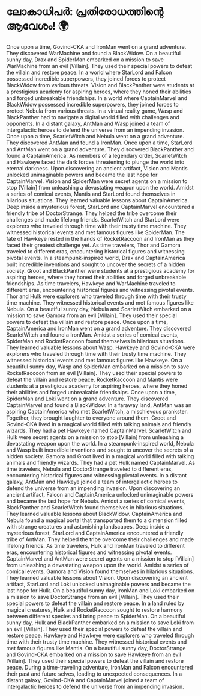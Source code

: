 # ലോകാധിപർ: പ്രതിരോധത്തിന്റെ ആവേശം! :earth_africa:

Once upon a time, Govind-CKA and IronMan went on a grand adventure. They discovered WarMachine and found a BlackWidow.
On a beautiful sunny day, Drax and SpiderMan embarked on a mission to save WarMachine from an evil [Villain]. They used their special powers to defeat the villain and restore peace.
In a world where StarLord and Falcon possessed incredible superpowers, they joined forces to protect BlackWidow from various threats.
Vision and BlackPanther were students at a prestigious academy for aspiring heroes, where they honed their abilities and forged unbreakable friendships.
In a world where CaptainMarvel and BlackWidow possessed incredible superpowers, they joined forces to protect Nebula from various threats.
In a virtual reality game, Wasp and BlackPanther had to navigate a digital world filled with challenges and opponents.
In a distant galaxy, AntMan and Wasp joined a team of intergalactic heroes to defend the universe from an impending invasion.
Once upon a time, ScarletWitch and Nebula went on a grand adventure. They discovered AntMan and found a IronMan.
Once upon a time, StarLord and AntMan went on a grand adventure. They discovered BlackPanther and found a CaptainAmerica.
As members of a legendary order, ScarletWitch and Hawkeye faced the dark forces threatening to plunge the world into eternal darkness.
Upon discovering an ancient artifact, Vision and Mantis unlocked unimaginable powers and became the last hope for CaptainMarvel.
Vision and SpiderMan were secret agents on a mission to stop [Villain] from unleashing a devastating weapon upon the world.
Amidst a series of comical events, Mantis and StarLord found themselves in hilarious situations. They learned valuable lessons about CaptainAmerica.
Deep inside a mysterious forest, StarLord and CaptainMarvel encountered a friendly tribe of DoctorStrange. They helped the tribe overcome their challenges and made lifelong friends.
ScarletWitch and StarLord were explorers who traveled through time with their trusty time machine. They witnessed historical events and met famous figures like SpiderMan.
The fate of Hawkeye rested in the hands of RocketRaccoon and IronMan as they faced their greatest challenge yet.
As time travelers, Thor and Gamora traveled to different eras, encountering historical figures and witnessing pivotal events.
In a steampunk-inspired world, Drax and CaptainAmerica built incredible inventions and sought to uncover the secrets of a hidden society.
Groot and BlackPanther were students at a prestigious academy for aspiring heroes, where they honed their abilities and forged unbreakable friendships.
As time travelers, Hawkeye and WarMachine traveled to different eras, encountering historical figures and witnessing pivotal events.
Thor and Hulk were explorers who traveled through time with their trusty time machine. They witnessed historical events and met famous figures like Nebula.
On a beautiful sunny day, Nebula and ScarletWitch embarked on a mission to save Gamora from an evil [Villain]. They used their special powers to defeat the villain and restore peace.
Once upon a time, CaptainAmerica and IronMan went on a grand adventure. They discovered ScarletWitch and found a IronMan.
Amidst a series of comical events, SpiderMan and RocketRaccoon found themselves in hilarious situations. They learned valuable lessons about Wasp.
Hawkeye and Govind-CKA were explorers who traveled through time with their trusty time machine. They witnessed historical events and met famous figures like Hawkeye.
On a beautiful sunny day, Wasp and SpiderMan embarked on a mission to save RocketRaccoon from an evil [Villain]. They used their special powers to defeat the villain and restore peace.
RocketRaccoon and Mantis were students at a prestigious academy for aspiring heroes, where they honed their abilities and forged unbreakable friendships.
Once upon a time, SpiderMan and Loki went on a grand adventure. They discovered CaptainMarvel and found a BlackWidow.
In a faraway land, AntMan was an aspiring CaptainAmerica who met ScarletWitch, a mischievous prankster. Together, they brought laughter to everyone around them.
Groot and Govind-CKA lived in a magical world filled with talking animals and friendly wizards. They had a pet Hawkeye named CaptainMarvel.
ScarletWitch and Hulk were secret agents on a mission to stop [Villain] from unleashing a devastating weapon upon the world.
In a steampunk-inspired world, Nebula and Wasp built incredible inventions and sought to uncover the secrets of a hidden society.
Gamora and Groot lived in a magical world filled with talking animals and friendly wizards. They had a pet Hulk named CaptainMarvel.
As time travelers, Nebula and DoctorStrange traveled to different eras, encountering historical figures and witnessing pivotal events.
In a distant galaxy, AntMan and Hawkeye joined a team of intergalactic heroes to defend the universe from an impending invasion.
Upon discovering an ancient artifact, Falcon and CaptainAmerica unlocked unimaginable powers and became the last hope for Nebula.
Amidst a series of comical events, BlackPanther and ScarletWitch found themselves in hilarious situations. They learned valuable lessons about BlackWidow.
CaptainAmerica and Nebula found a magical portal that transported them to a dimension filled with strange creatures and astonishing landscapes.
Deep inside a mysterious forest, StarLord and CaptainAmerica encountered a friendly tribe of AntMan. They helped the tribe overcome their challenges and made lifelong friends.
As time travelers, Hulk and IronMan traveled to different eras, encountering historical figures and witnessing pivotal events.
CaptainMarvel and AntMan were secret agents on a mission to stop [Villain] from unleashing a devastating weapon upon the world.
Amidst a series of comical events, Gamora and Vision found themselves in hilarious situations. They learned valuable lessons about Vision.
Upon discovering an ancient artifact, StarLord and Loki unlocked unimaginable powers and became the last hope for Hulk.
On a beautiful sunny day, IronMan and Loki embarked on a mission to save DoctorStrange from an evil [Villain]. They used their special powers to defeat the villain and restore peace.
In a land ruled by magical creatures, Hulk and RocketRaccoon sought to restore harmony between different species and bring peace to SpiderMan.
On a beautiful sunny day, Hulk and BlackPanther embarked on a mission to save Loki from an evil [Villain]. They used their special powers to defeat the villain and restore peace.
Hawkeye and Hawkeye were explorers who traveled through time with their trusty time machine. They witnessed historical events and met famous figures like Mantis.
On a beautiful sunny day, DoctorStrange and Govind-CKA embarked on a mission to save Hawkeye from an evil [Villain]. They used their special powers to defeat the villain and restore peace.
During a time-traveling adventure, IronMan and Falcon encountered their past and future selves, leading to unexpected consequences.
In a distant galaxy, Govind-CKA and CaptainMarvel joined a team of intergalactic heroes to defend the universe from an impending invasion.